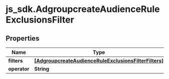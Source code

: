 # js_sdk.AdgroupcreateAudienceRuleExclusionsFilter

## Properties
Name | Type | Description | Notes
------------ | ------------- | ------------- | -------------
**filters** | [**[AdgroupcreateAudienceRuleExclusionsFilterFilters]**](AdgroupcreateAudienceRuleExclusionsFilterFilters.md) |  | [optional] 
**operator** | **String** |  | [optional] 
